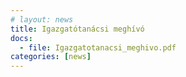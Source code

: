```yaml
---
# layout: news
title: Igazgatótanácsi meghívó
docs:
  - file: Igazgatotanacsi_meghivo.pdf
categories: [news]
---
```

